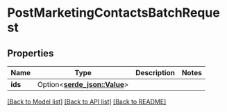 # PostMarketingContactsBatchRequest

## Properties

Name | Type | Description | Notes
------------ | ------------- | ------------- | -------------
**ids** | Option<[**serde_json::Value**](.md)> |  | 

[[Back to Model list]](../README.md#documentation-for-models) [[Back to API list]](../README.md#documentation-for-api-endpoints) [[Back to README]](../README.md)


